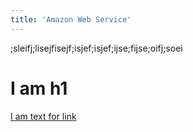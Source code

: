 ```yaml
---
title: 'Amazon Web Service'
---
```


;sleifj;lisejfisejf;isjef;isjef;ijse;fijse;oifj;soei

# I am h1

[I am text for link](google.com)
